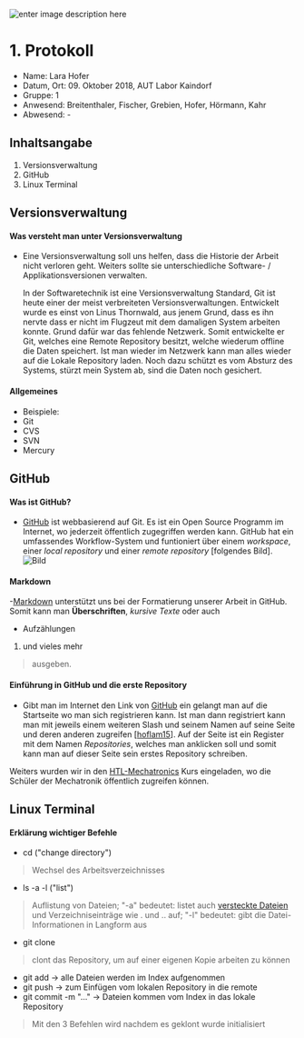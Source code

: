 				
![enter image description here](https://upload.wikimedia.org/wikipedia/commons/thumb/3/30/HTL_Kaindorf_Logo.svg/1200px-HTL_Kaindorf_Logo.svg.png)
 # 1. Protokoll	
 - Name: Lara Hofer
 - Datum, Ort: 09. Oktober 2018, AUT Labor Kaindorf
 - Gruppe: 1
 - Anwesend: Breitenthaler, Fischer, Grebien, Hofer, Hörmann, Kahr
 - Abwesend: -

## Inhaltsangabe
1. Versionsverwaltung
2. GitHub
3. Linux Terminal

## Versionsverwaltung
#### Was versteht man unter Versionsverwaltung 

 - Eine Versionsverwaltung soll uns helfen, dass die Historie der Arbeit nicht verloren geht. Weiters sollte sie unterschiedliche Software- / Applikationsversionen verwalten. 
 
	 In der Softwaretechnik ist eine Versionsverwaltung Standard, Git ist heute einer der meist verbreiteten Versionsverwaltungen. Entwickelt wurde es einst von Linus Thornwald, aus jenem Grund, dass es ihn nervte dass er nicht im Flugzeut mit dem damaligen System arbeiten konnte. Grund dafür war das fehlende Netzwerk. Somit entwickelte er Git, welches eine Remote Repository besitzt, welche wiederum offline die Daten speichert. Ist man wieder im Netzwerk kann man alles wieder auf die Lokale Repository laden. Noch dazu schützt es vom Absturz des Systems, stürzt mein System ab, sind die Daten noch gesichert.

#### Allgemeines
 - Beispiele:
 - Git
 - CVS
 - SVN
 - Mercury
 ## GitHub
 
#### Was ist GitHub?
 - [GitHub](https://github.com/) ist webbasierend auf Git. Es ist ein Open Source Programm im Internet, wo jederzeit öffentlich zugegriffen werden kann. GitHub hat ein umfassendes Workflow-System und funtioniert über einem *workspace*, einer *local repository* und einer *remote repository* [folgendes Bild].
 ![Bild](https://www.htl-mechatronik.at/e-books/sx/html/git/images/git-cheat1.png)
 

#### Markdown
 -[Markdown](https://guides.github.com/features/mastering-markdown/) unterstützt uns bei der Formatierung unserer Arbeit in GitHub. Somit kann man **Überschriften**, *kursive Texte* oder auch 

 - Aufzählungen

 

 1. und vieles mehr
 >ausgeben.

#### Einführung in GitHub und die erste Repository
 - Gibt man im Internet den Link von [GitHub](https://github.com/) ein gelangt man auf die Startseite wo man sich registrieren kann. Ist man dann registriert kann man mit jeweils einem weiteren Slash und seinem Namen auf seine Seite und deren anderen zugreifen [[hoflam15](https://github.com/hoflam15)]. Auf der Seite ist ein Register mit dem Namen *Repositories*, welches man anklicken soll und somit kann man auf dieser Seite sein erstes Repository schreiben.
 
 Weiters wurden wir in den [HTL-Mechatronics](https://github.com/htlmechatronics) Kurs eingeladen, wo die Schüler der Mechatronik öffentlich zugreifen können.
## Linux Terminal
#### Erklärung wichtiger Befehle
 - cd  ("change directory")
>Wechsel des Arbeitsverzeichnisses
 - ls -a -l	("list")
 >Auflistung von Dateien; 
 >"-a" bedeutet: listet auch [versteckte Dateien](https://wiki.ubuntuusers.de/Versteckte_Dateien/) und Verzeichniseinträge wie . und .. auf;
 >"-l" bedeutet: gibt die Datei-Informationen in Langform aus
 - git clone
 > clont das Repository, um auf einer eigenen Kopie arbeiten zu können
 - git add -> alle Dateien werden im Index aufgenommen
 - git push -> zum Einfügen vom lokalen Repository in die remote
 - git commit -m "..." -> Dateien kommen vom Index in das lokale Repository
 >Mit den 3 Befehlen wird nachdem es geklont wurde initialisiert
 

 

